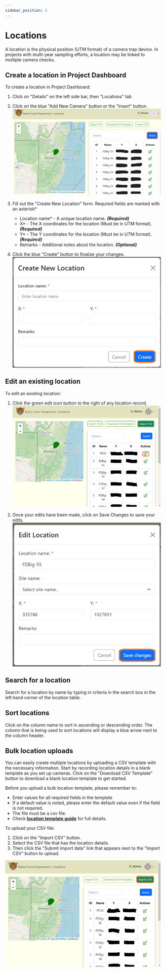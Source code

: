 ```yaml
---
sidebar_position: 2
---
```


# Locations

A location is the physical position (UTM format) of a camera trap device. In projects with multi-year sampling efforts, a location may be linked to multiple camera checks.


## Create a location in Project Dashboard
To create a location in Project Dashboard:

1. Click on "Details" on the left side bar, then "Locations" tab

2. Click on the blue "Add New Camera" button or the "Insert" button. 
![](../getting-started-images/locations/insert-location.png)

3. Fill out the "Create New Location" form. Required fields are marked with an asterisk*   
    - Location name* - A unique location name. ***(Required)***
    - X* - The X coordinates for the location (Must be in UTM format). ***(Required)***
    - Y* - The Y coordinates for the location (Must be in UTM format). ***(Required)***
    - Remarks - Additional notes about the location. ***(Optional)***

4. Click the blue "Create" button to finalize your changes.
![](../getting-started-images/locations/create-location.png)
<!-- Picture Here -->

## Edit an existing location
To edit an existing location:

1. Click the green edit icon button to the right of any location record.
![](../getting-started-images/locations/edit-existing-location.png)

2. Once your edits have been made, click on Save Changes to save your edits.
![](../getting-started-images/locations/save-changes.png)



## Search for a location
Search for a location by name by typing in criteria in the search box in the left hand corner of the location table.


## Sort locations
Click on the column name to sort in ascending or descending order. The column that is being used to sort locations will display a blue arrow next to the column header.


## Bulk location uploads
You can easily create multiple locations by uploading a CSV template with the necessary information. Start by recording location details in a blank template as you set up cameras. Click on the "Download CSV Template" button to download a blank location template to get started. 

Before you upload a bulk location template, please remember to:
- Enter values for all required fields in the template
- If a default value is noted, please enter the default value even if the field is not required.
- The file must be a csv file.
- Check **[location template guide](https://docs.google.com/spreadsheets/d/1IOTO1-rlP5XJVvs1DhTMH_Ir7rAp8GW7/edit#gid=1160644785)** for full details.

To upload your CSV file:

1. Click on the "Import CSV" button.
2. Select the CSV file that has the location details.
3. Then click the "Submit import data" link that appears next to the "Import CSV" button to upload.

![](../getting-started-images/locations/batch-bulk-upload.png)